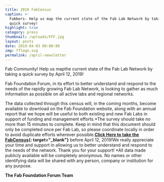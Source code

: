 ```yaml
---
title: 2019 FabCensus
caption: >-
  Fabbers- Help us map the current state of the Fab Lab Network by taking a
  quick survey!
highlight: true
category: press
thumbnail: /uploads/FFF.jpg
layout: posts
date: 2019-04-03 00:00:00
img: fflogo.svg
permalink: /april-newsletter
---
```


Fab Community\! Help us mapthe current state of the Fab Lab Network by taking a quick survey by April 12, 2019\!

Fab Foundation Forum, in its effort to better understand and respond to the needs of the rapidly growing Fab Lab Network, is looking to gather as much information as possible on all active labs and regional networks.&nbsp;

The data collected through this census will, in the coming months, become available to download on the Fab Foundation website, along with an annual report that we hope will be useful to both existing and new Fab Labs in support of funding and management efforts.\*The survey should take no more than 15 minutes to complete. Keep in mind that this document should only be completed once per Fab Lab, so please coordinate locally in order to avoid duplicate efforts wherever possible.**[Click Here to take the FabCensus](https://goo.gl/forms/pbiuYlOCbP0UPtml1){: target="_blank"}**&nbsp;before April 12, 2019\!We really appreciate your time and support in allowing us to better understand and respond to the needs of the network. Thank you for your support\! \*All data made publicly available will be completely anonymous. No names or other identifying data will be shared with any person, company or institution for any purpose.

**The Fab Foundation Forum Team&nbsp;**